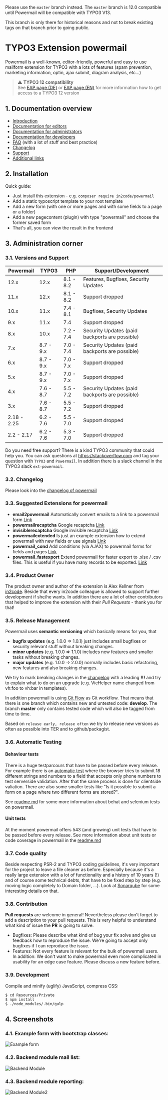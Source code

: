 Please use the `master` branch instead. The `master` branch is 12.0 compatible until Powermail will be compatible
with TYPO3 V13.

This branch is only there for historical reasons and not to break existing tags on that branch prior to going public.

# TYPO3 Extension powermail

Powermail is a well-known, editor-friendly, powerful
and easy to use mailform extension for TYPO3 with a lots of features
(spam prevention, marketing information, optin, ajax submit, diagram analysis, etc...)

> :warning: **TYPO3 12 compatibility**\
> See [EAP page (DE)](https://www.in2code.de/agentur/typo3-extensions/early-access-programm/) or [EAP page (EN)](https://www.in2code.de/en/agency/typo3-extensions/early-access-program/) for more information how to get access to a TYPO3 12 version

## 1. Documentation overview

* [Introduction](/Documentation/Readme.md)
* [Documentation for editors](/Documentation/ForEditors/Readme.md)
* [Documentation for administrators](/Documentation/ForAdministrators/Readme.md)
* [Documentation for developers](/Documentation/ForDevelopers/Readme.md)
* [FAQ](/Documentation/FAQ/Readme.md) (with a lot of stuff and best practice)
* [Changelog](/Documentation/Changelog/Readme.md)
* [Support](/Documentation/Support/Readme.md)
* [Additional links](/Documentation/Links/Readme.md)

## 2. Installation

Quick guide:
- Just install this extension - e.g. `composer require in2code/powermail`
- Add a static typoscript template to your root template
- Add a new form (with one or more pages and with some fields to a page or a folder)
- Add a new pagecontent (plugin) with type "powermail" and choose the former saved form
- That's all, you can view the result in the frontend

## 3. Administration corner

### 3.1. Versions and Support

| Powermail   | TYPO3     | PHP       | Support/Development                            |
|-------------|-----------|-----------|------------------------------------------------|
| 12.x        | 12.x      | 8.1 - 8.2 | Features, Bugfixes, Security Updates           |
| 11.x        | 12.x      | 8.1 - 8.2 | Support dropped                                |
| 10.x        | 11.x      | 7.4 - 8.1 | Bugfixes, Security Updates                     |
| 9.x         | 11.x      | 7.4       | Support dropped                                |
| 8.x         | 10.x      | 7.2 - 7.4 | Security Updates (paid backports are possible) |
| 7.x         | 8.7 - 9.x | 7.0 - 7.4 | Security Updates (paid backports are possible) |
| 6.x         | 8.7 - 9.x | 7.0 - 7.x | Support dropped                                |
| 5.x         | 8.7 - 9.x | 7.0 - 7.x | Support dropped                                |
| 4.x         | 7.6 - 8.7 | 5.5 - 7.2 | Security Updates (paid backports are possible) |
| 3.x         | 7.6 - 8.7 | 5.5 - 7.2 | Support dropped                                |
| 2.18 - 2.25 | 6.2 - 7.6 | 5.5 - 7.0 | Support dropped                                |
| 2.2 - 2.17  | 6.2 - 7.6 | 5.3 - 7.0 | Support dropped                                |

Do you need free support? There is a kind TYPO3 community that could help you.
You can ask questions at https://stackoverflow.com and tag your question with `TYPO3` and `Powermail`.
In addition there is a slack channel in the TYPO3 slack `ext-powermail`.

### 3.2. Changelog

Please look into the [changelog of powermail](/Documentation/Changelog/Readme.md)

### 3.3. Suggested Extensions for powermail

- **email2powermail** Automatically convert emails to a link to a powermail form [Link](https://github.com/einpraegsam/email2powermail)
- **powermailrecaptcha** Google recaptcha [Link](https://github.com/einpraegsam/powermailrecaptcha)
- **invisiblerecaptcha** Google invisible recaptcha [Link](https://github.com/einpraegsam/invisiblerecaptcha)
- **powermailextended** Is just an example extension how to extend powermail with new fields or use signals [Link](https://github.com/einpraegsam/powermailextended)
- **powermail_cond** Add conditions (via AJAX) to powermail forms for fields and pages [Link](https://github.com/einpraegsam/powermail_cond)
- **powermail_fastexport** Extend powermail for faster export to .xlsx / .csv files. This is useful if you have many records to be exported. [Link](https://github.com/bithost-gmbh/powermail_fastexport)

### 3.4. Product Owner

The product owner and author of the extension is Alex Kellner from [in2code](https://www.in2code.de). Beside that every
in2code colleague is allowed to support further development if she/he wants. In addition there are a lot of other
contributors that helped to improve the extension with their *Pull Requests* - thank you for that!

### 3.5. Release Management

Powermail uses **semantic versioning** which basically means for you, that
- **bugfix updates** (e.g. 1.0.0 => 1.0.1) just includes small bugfixes or security relevant stuff without breaking changes.
- **minor updates** (e.g. 1.0.0 => 1.1.0) includes new features and smaller tasks without breaking changes.
- **major updates** (e.g. 1.0.0 => 2.0.0) normally includes basic refactoring, new features and also breaking changes.

We try to mark breaking changes in the [changelog](/Documentation/Changelog/Readme.md)
with a leading **!!!** and try to explain what to do on an upgrade (e.g. VieHelper name changed from vh:foo to vh:bar in templates).

In addition powermail is using [Git Flow](https://www.atlassian.com/git/tutorials/comparing-workflows/gitflow-workflow) as Git workflow.
That means that there is one branch which contains new and untested code: **develop**.
The branch **master** only contains tested code which will also be tagged from time to time.

Based on `release early, release often` we try to release new versions as often as possible into TER and to github/packagist.

### 3.6. Automatic Testing

#### Behaviour tests

There is a huge testparcours that have to be passed before every release. For example there is an
[automatic test](/Tests/Behavior/Features/Pi1/Validation/Input/JsPhpValidation.feature)
where the browser tries to submit 18 different strings and numbers to a field that accepts only phone numbers to test
serverside validation. After that the same process is done for clientside valiation.
There are also some smaller tests like "Is it possible to submit a form on a page where two different forms are stored?".

See [readme.md](/Tests/Behavior/readme.md) for some more information about behat and selenium tests on powermail.

#### Unit tests

At the moment powermail offers 543 (and growing) unit tests that have to be passed before every release. See more information
about unit tests or code coverage in powermail in the [readme.md](/Tests/Unit/readme.md)

### 3.7. Code quality

Beside respecting PSR-2 and TYPO3 coding guidelines, it's very important for the project to leave a file cleaner as before.
Especially because it's a really large extension with a lot of functionality and a history of 10 years (!) and of course some
technical debts, that have to be fixed step by step (e.g. moving logic completely to Domain folder, ...).
Look at [Sonarqube](https://ter-sonarqube.marketing-factory.de/dashboard?id=powermail) for some interesting details on that.

### 3.8. Contribution

**Pull requests** are welcome in general! Nevertheless please don't forget to add a description to your pull requests. This
is very helpful to understand what kind of issue the **PR** is going to solve.

- Bugfixes: Please describe what kind of bug your fix solve and give us feedback how to reproduce the issue. We're going
to accept only bugfixes if I can reproduce the issue.
- Features: Not every feature is relevant for the bulk of powermail users. In addition: We don't want to make powermail
even more complicated in usability for an edge case feature. Please discuss a new feature before.


### 3.9. Development

Compile and minify (uglify) JavaScript, compress CSS:

```
$ cd Resources/Private
$ npm install
$ ./node_modules/.bin/gulp
```


## 4. Screenshots

### 4.1. Example form with bootstrap classes:

![Example form](Documentation/Images/frontend1.png "Example Form")


### 4.2. Backend module mail list:

![Backend Module](Documentation/Images/backend1.png "Backend Module")


### 4.3. Backend module reporting:

![Backend Module2](Documentation/Images/backend2.png "Backend Module2")
